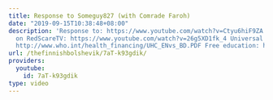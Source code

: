 ```yaml
---
title: Response to Someguy827 (with Comrade Faroh)
date: "2019-09-15T10:38:48+08:00"
description: 'Response to: https://www.youtube.com/watch?v=Ctyu6hiF9ZA Check out Faroh
  on RedScareTV: https://www.youtube.com/watch?v=26g5XD1fk_4 Universal healthcare:
  http://www.who.int/health_financing/UHC_ENvs_BD.PDF Free education: http://www.uef.fi/web/resourceslaw/why-is-education-free-in-finland-'
url: /thefinnishbolshevik/7aT-k93gdik/
providers:
  youtube:
    id: 7aT-k93gdik
type: video
---
```

